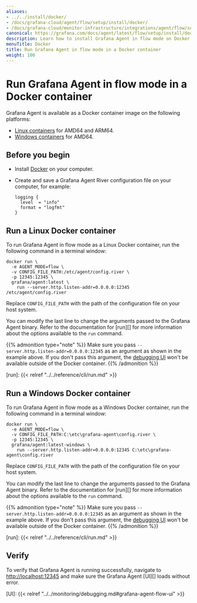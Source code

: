 ```yaml
---
aliases:
- ../../install/docker/
- /docs/grafana-cloud/agent/flow/setup/install/docker/
- /docs/grafana-cloud/monitor-infrastructure/integrations/agent/flow/setup/install/docker/
canonical: https://grafana.com/docs/agent/latest/flow/setup/install/docker/
description: Learn how to install Grafana Agent in flow mode on Docker
menuTitle: Docker
title: Run Grafana Agent in flow mode in a Docker container
weight: 100
---
```


# Run Grafana Agent in flow mode in a Docker container

Grafana Agent is available as a Docker container image on the following platforms:

* [Linux containers][] for AMD64 and ARM64.
* [Windows containers][] for AMD64.

[Linux containers]: #run-a-linux-docker-container
[Windows containers]: #run-a-windows-docker-container

## Before you begin

* Install [Docker][] on your computer.
* Create and save a Grafana Agent River configuration file on your computer, for example:

  ```river
  logging {
    level  = "info"
    format = "logfmt"
  }
  ```

[Docker]: https://docker.io

## Run a Linux Docker container

To run Grafana Agent in flow mode as a Linux Docker container, run the following command in a terminal window:

```shell
docker run \
  -e AGENT_MODE=flow \
  -v CONFIG_FILE_PATH:/etc/agent/config.river \
  -p 12345:12345 \
  grafana/agent:latest \
    run --server.http.listen-addr=0.0.0.0:12345 /etc/agent/config.river
```

Replace `CONFIG_FILE_PATH` with the path of the configuration file on your host system.

You can modify the last line to change the arguments passed to the Grafana Agent binary.
Refer to the documentation for [run][] for more information about the options available to the `run` command.

{{% admonition type="note" %}}
Make sure you pass `--server.http.listen-addr=0.0.0.0:12345` as an argument as shown in the example above.
If you don't pass this argument, the [debugging UI](../../../monitoring/debugging#grafana-agent-flow-ui) won't be available outside of the Docker container.
{{% /admonition %}}

[run]: {{< relref "../../reference/cli/run.md" >}}

## Run a Windows Docker container

To run Grafana Agent in flow mode as a Windows Docker container, run the following command in a terminal window:

```shell
docker run \
  -e AGENT_MODE=flow \
  -v CONFIG_FILE_PATH:C:\etc\grafana-agent\config.river \
  -p 12345:12345 \
  grafana/agent:latest-windows \
    run --server.http.listen-addr=0.0.0.0:12345 C:\etc\grafana-agent\config.river
```

Replace `CONFIG_FILE_PATH` with the path of the configuration file on your host system.

You can modify the last line to change the arguments passed to the Grafana Agent binary.
Refer to the documentation for [run][] for more information about the options available to the `run` command.

{{% admonition type="note" %}}
Make sure you pass `--server.http.listen-addr=0.0.0.0:12345` as an argument as shown in the example above.
If you don't pass this argument, the [debugging UI](../../../monitoring/debugging#grafana-agent-flow-ui) won't be available outside of the Docker container.
{{% /admonition %}}

[run]: {{< relref "../../reference/cli/run.md" >}}

## Verify

To verify that Grafana Agent is running successfully, navigate to <http://localhost:12345> and make sure the Grafana Agent [UI][] loads without error.

[UI]: {{< relref "../../monitoring/debugging.md#grafana-agent-flow-ui" >}}
